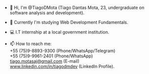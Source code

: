 - 👋 Hi, I'm @TiagoDMota (Tiago Dantas Mota, 23, undergraduate on software analysis and development).

- 🌱 Currently I'm studying Web Development Fundamentals.

- 💻 I.T internship at a local government institution.

- 📫 How to reach me:\
+55 (75)9-8893-9300 (Phone/WhatsApp/Telegram)\
+55 (75)9-9961-2401 (Phone/WhatsApp)\
tiago.motasaj@gmail.com (E-mail)\
www.linkedin.com/in/tiagodmdev (LinkedIn Profile).
